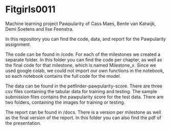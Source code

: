# Fitgirls0011
Machine learning project Pawpularity of Cass Maes, Bente van Katwijk, Demi Soetens and Ilse Feenstra.

In this repository you can find the code, data, and report for the Pawpularity assignment. 

The code can be found in /code. For each of the milestones we created a separate folder. In this folder you can find the code per chapter, as well as the final code for that milestone, which is named Milestone_x. Since we used google colab, we could not import our own functions in the notebook, so each notebook contains the full code for the model.

The data can be found in the petfinder-pawpularity-score. There are three csv files containing the tabular data for training and testing. The sample submission files contains the pawpularity score for the test data. There are two folders, containing the images for training or testing. 

The report can be found in /docs. There is a version per milestone as well as the final version of the report. In this folder you can also find the pdf of the presentation.
